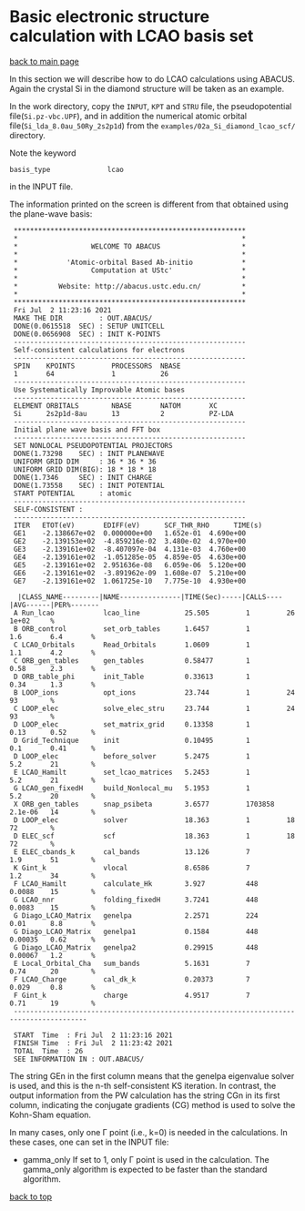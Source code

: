 # Basic electronic structure calculation with LCAO basis set

[back to main page](../../README.md)

In this section we will describe how to do LCAO calculations using ABACUS. Again the crystal Si in the diamond structure will be taken as an example.

In the work directory, copy the `INPUT`, `KPT` and `STRU` file, the pseudopotential file(`Si.pz-vbc.UPF`), and in addition the numerical atomic orbital file(`Si_lda_8.0au_50Ry_2s2p1d`) from the `examples/02a_Si_diamond_lcao_scf/` directory.

Note the keyword
```
basis_type              lcao
```
in the INPUT file.

The information printed on the screen is different from that obtained using the plane-wave
basis:
```
 *********************************************************
 *                                                       *
 *                  WELCOME TO ABACUS                    *
 *                                                       *
 *            'Atomic-orbital Based Ab-initio            *
 *                  Computation at UStc'                 *
 *                                                       *
 *          Website: http://abacus.ustc.edu.cn/          *
 *                                                       *
 *********************************************************
 Fri Jul  2 11:23:16 2021
 MAKE THE DIR         : OUT.ABACUS/
 DONE(0.0615518  SEC) : SETUP UNITCELL
 DONE(0.0656908  SEC) : INIT K-POINTS
 ---------------------------------------------------------
 Self-consistent calculations for electrons
 ---------------------------------------------------------
 SPIN    KPOINTS         PROCESSORS  NBASE       
 1       64              1           26          
 ---------------------------------------------------------
 Use Systematically Improvable Atomic bases
 ---------------------------------------------------------
 ELEMENT ORBITALS        NBASE       NATOM       XC          
 Si      2s2p1d-8au      13          2           PZ-LDA
 ---------------------------------------------------------
 Initial plane wave basis and FFT box
 ---------------------------------------------------------
 SET NONLOCAL PSEUDOPOTENTIAL PROJECTORS
 DONE(1.73298    SEC) : INIT PLANEWAVE
 UNIFORM GRID DIM     : 36 * 36 * 36
 UNIFORM GRID DIM(BIG): 18 * 18 * 18
 DONE(1.7346     SEC) : INIT CHARGE
 DONE(1.73558    SEC) : INIT POTENTIAL
 START POTENTIAL      : atomic
 ---------------------------------------------------------
 SELF-CONSISTENT : 
 ---------------------------------------------------------
 ITER   ETOT(eV)       EDIFF(eV)      SCF_THR_RHO      TIME(s)    
 GE1    -2.138667e+02  0.000000e+00   1.652e-01  4.690e+00  
 GE2    -2.139153e+02  -4.859216e-02  3.480e-02  4.970e+00  
 GE3    -2.139161e+02  -8.407097e-04  4.131e-03  4.760e+00  
 GE4    -2.139161e+02  -1.051285e-05  4.859e-05  4.630e+00  
 GE5    -2.139161e+02  2.951636e-08   6.059e-06  5.120e+00  
 GE6    -2.139161e+02  -3.891962e-09  1.608e-07  5.210e+00  
 GE7    -2.139161e+02  1.061725e-10   7.775e-10  4.930e+00  

  |CLASS_NAME---------|NAME---------------|TIME(Sec)-----|CALLS----|AVG------|PER%-------
 A Run_lcao            lcao_line           25.505         1         26        1e+02     %
 B ORB_control         set_orb_tables      1.6457         1         1.6       6.4       %
 C LCAO_Orbitals       Read_Orbitals       1.0609         1         1.1       4.2       %
 C ORB_gen_tables      gen_tables          0.58477        1         0.58      2.3       %
 D ORB_table_phi       init_Table          0.33613        1         0.34      1.3       %
 B LOOP_ions           opt_ions            23.744         1         24        93        %
 C LOOP_elec           solve_elec_stru     23.744         1         24        93        %
 D LOOP_elec           set_matrix_grid     0.13358        1         0.13      0.52      %
 D Grid_Technique      init                0.10495        1         0.1       0.41      %
 D LOOP_elec           before_solver       5.2475         1         5.2       21        %
 E LCAO_Hamilt         set_lcao_matrices   5.2453         1         5.2       21        %
 G LCAO_gen_fixedH     build_Nonlocal_mu   5.1953         1         5.2       20        %
 X ORB_gen_tables      snap_psibeta        3.6577         1703858   2.1e-06   14        %
 D LOOP_elec           solver              18.363         1         18        72        %
 D ELEC_scf            scf                 18.363         1         18        72        %
 E ELEC_cbands_k       cal_bands           13.126         7         1.9       51        %
 K Gint_k              vlocal              8.6586         7         1.2       34        %
 F LCAO_Hamilt         calculate_Hk        3.927          448       0.0088    15        %
 G LCAO_nnr            folding_fixedH      3.7241         448       0.0083    15        %
 G Diago_LCAO_Matrix   genelpa             2.2571         224       0.01      8.8       %
 G Diago_LCAO_Matrix   genelpa1            0.1584         448       0.00035   0.62      %
 G Diago_LCAO_Matrix   genelpa2            0.29915        448       0.00067   1.2       %
 E Local_Orbital_Cha   sum_bands           5.1631         7         0.74      20        %
 F LCAO_Charge         cal_dk_k            0.20373        7         0.029     0.8       %
 F Gint_k              charge              4.9517         7         0.71      19        %
 ----------------------------------------------------------------------------------------

 START  Time  : Fri Jul  2 11:23:16 2021
 FINISH Time  : Fri Jul  2 11:23:42 2021
 TOTAL  Time  : 26
 SEE INFORMATION IN : OUT.ABACUS/

```

The string GEn in the first column means that the genelpa eigenvalue solver is used, and this is the n-th self-consistent KS iteration. In contrast, the output information from the PW calculation has the string CGn in its first column, indicating the conjugate gradients (CG) method is used to solve the Kohn-Sham equation.

In many cases, only one &Gamma; point (i.e., k=0) is needed in the calculations. In these cases, one can set in the INPUT file:

- gamma_only If set to 1, only &Gamma; point is used in the calculation. The gamma_only algorithm is expected to be faster than the standard algorithm.

[back to top](#basic-electronic-structure-calculation-with-lcao-basis-set)